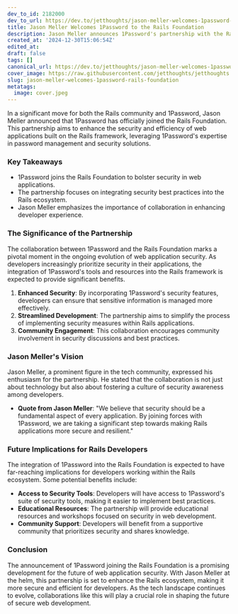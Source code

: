 ```yaml
---
dev_to_id: 2182000
dev_to_url: https://dev.to/jetthoughts/jason-meller-welcomes-1password-to-the-rails-foundation-29p8
title: Jason Meller Welcomes 1Password to the Rails Foundation
description: Jason Meller announces 1Password's partnership with the Rails Foundation, enhancing web application security and developer experience.
created_at: '2024-12-30T15:06:54Z'
edited_at:
draft: false
tags: []
canonical_url: https://dev.to/jetthoughts/jason-meller-welcomes-1password-to-the-rails-foundation-29p8
cover_image: https://raw.githubusercontent.com/jetthoughts/jetthoughts.github.io/master/content/blog/jason-meller-welcomes-1password-rails-foundation/cover.jpeg
slug: jason-meller-welcomes-1password-rails-foundation
metatags:
  image: cover.jpeg
---
```

In a significant move for both the Rails community and 1Password, Jason Meller announced that 1Password has officially joined the Rails Foundation. This partnership aims to enhance the security and efficiency of web applications built on the Rails framework, leveraging 1Password's expertise in password management and security solutions.

### Key Takeaways

*   1Password joins the Rails Foundation to bolster security in web applications.
*   The partnership focuses on integrating security best practices into the Rails ecosystem.
*   Jason Meller emphasizes the importance of collaboration in enhancing developer experience.

### The Significance of the Partnership

The collaboration between 1Password and the Rails Foundation marks a pivotal moment in the ongoing evolution of web application security. As developers increasingly prioritize security in their applications, the integration of 1Password's tools and resources into the Rails framework is expected to provide significant benefits.

1.  **Enhanced Security**: By incorporating 1Password's security features, developers can ensure that sensitive information is managed more effectively.
2.  **Streamlined Development**: The partnership aims to simplify the process of implementing security measures within Rails applications.
3.  **Community Engagement**: This collaboration encourages community involvement in security discussions and best practices.

### Jason Meller's Vision

Jason Meller, a prominent figure in the tech community, expressed his enthusiasm for the partnership. He stated that the collaboration is not just about technology but also about fostering a culture of security awareness among developers.

*   **Quote from Jason Meller**: "We believe that security should be a fundamental aspect of every application. By joining forces with 1Password, we are taking a significant step towards making Rails applications more secure and resilient."

### Future Implications for Rails Developers

The integration of 1Password into the Rails Foundation is expected to have far-reaching implications for developers working within the Rails ecosystem. Some potential benefits include:

*   **Access to Security Tools**: Developers will have access to 1Password's suite of security tools, making it easier to implement best practices.
*   **Educational Resources**: The partnership will provide educational resources and workshops focused on security in web development.
*   **Community Support**: Developers will benefit from a supportive community that prioritizes security and shares knowledge.

### Conclusion

The announcement of 1Password joining the Rails Foundation is a promising development for the future of web application security. With Jason Meller at the helm, this partnership is set to enhance the Rails ecosystem, making it more secure and efficient for developers. As the tech landscape continues to evolve, collaborations like this will play a crucial role in shaping the future of secure web development.